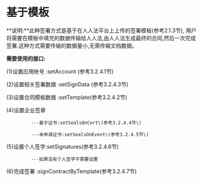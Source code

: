 # 基于模板

**说明:**此种签署方式是基于在人人法平台上上传的签署模板\(参考2.1.3节\), 用户将需要在模板中填充的数据传输给人人法,由人人法生成最终的合同,然后一次完成签署.这种方式需要传输的数据量小,无需传输文档数据。

**需要使用的接口:**

\(1\)设置应用帐号 :setAccount \(参考3.2.4.1节\)

\(2\)设置相关签署数据 :setSignData \(参考3.2.4.3节\)

\(3\)设置合同模板数据 :setTemplate\(参考3.2.4.2节\)

\(4\)设置企业签章

```
         ---基于证书:setSealsOnCert\(参考3.2.4.4节\) 

         ---未申请证书:setSealsOnEvent\(参考3.2.4.5节\)
```

\(5\)设置个人签字:setSignatures\(参考3.2.4.6节\)

```
         ---如果没有个人签字不需要设置
```

\(6\)完成签署 :signContractByTemplate\(参考3.2.4.7节\)

